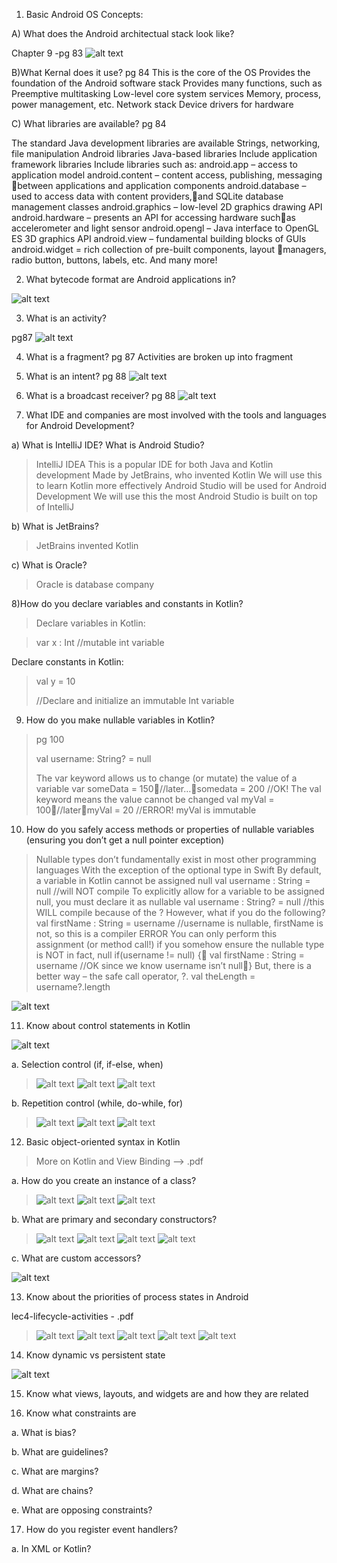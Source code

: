 1) Basic Android OS Concepts:


A) What does the Android architectual stack look like?

Chapter 9 -pg 83
![alt text](image.png)


B)What Kernal does it use?
pg 84
This is the core of the OS
Provides the foundation of the Android software stack
Provides many functions, such as
Preemptive multitasking
Low-level core system services
Memory, process, power management, etc.
Network stack
Device drivers for hardware


C) What libraries are available?
pg 84

The standard Java development libraries are available
Strings, networking, file manipulation
Android libraries
Java-based libraries
Include application framework libraries
Include libraries such as:
android.app – access to application model
android.content – content access, publishing, messaging between applications and application components
android.database – used to access data with content providers,and SQLite database management classes
android.graphics – low-level 2D graphics drawing API
android.hardware – presents an API for accessing hardware suchas accelerometer and light sensor
android.opengl – Java interface to OpenGL ES 3D graphics API
android.view – fundamental building blocks of GUIs
android.widget = rich collection of pre-built components, layout managers, radio button, buttons, labels, etc.
And many more!

2) What bytecode format are Android applications in?

![alt text](image-1.png)

3) What is an activity?

pg87
![alt text](image-2.png)

4) What is a fragment?
pg 87
Activities are broken up into fragment


5) What is an intent?
  pg 88 
![alt text](image-3.png)

6) What is a broadcast receiver?
pg 88
![alt text](image-4.png)

7) What IDE and companies are most involved with the tools and languages for Android Development?

a) What is IntelliJ IDE? What is Android Studio?

  > IntelliJ IDEA
   This is a popular IDE for both Java and Kotlin development
   Made by JetBrains, who invented Kotlin
   We will use this to learn Kotlin more effectively
   Android Studio will be used for Android Development
   We will use this the most
   Android Studio is built on top of IntelliJ
   

b) What is JetBrains?

  >  JetBrains invented Kotlin

c) What is Oracle?
    
  >  Oracle is database company

8)How do you declare variables and constants in Kotlin?

>Declare variables in Kotlin:

>var x : Int     //mutable int variable

Declare constants in Kotlin:

 >val y = 10 
 >
 > //Declare and initialize an immutable Int variable


9) How do you make nullable variables in Kotlin?

> pg 100
> 
> val username: String? = null
>
> The var keyword allows us to change (or mutate) the value of a variable
var someData = 150//later…somedata = 200   //OK!
The val keyword means the value cannot be changed
val myVal = 100//latermyVal = 20   //ERROR!  myVal is immutable


10) How do you safely access methods or properties of nullable variables (ensuring you don’t get a 
null pointer exception) 
 
 >Nullable types don’t fundamentally exist in most other programming languages
 With the exception of the optional type in Swift
 By default, a variable in Kotlin cannot be assigned null
 val username : String = null     //will NOT compile
 To explicitly allow for a variable to be assigned null, you must declare it as nullable
 val username : String? = null    //this WILL compile because of the ?
 However, what if you do the following?
 val firstName : String = username    //username is nullable, firstName is not, so this is a compiler ERROR
 You can only perform this assignment (or method call!) if you somehow ensure the nullable type is NOT in fact, null
 if(username != null) {   val firstName : String = username    //OK since we know username isn’t null}
 But, there is a better way – the safe call operator, ?.
 val theLength = username?.length 
 
![alt text](image-5.png)

11)  Know about control statements in Kotlin 
  
  ![alt text](image-6.png)
  
a. Selection control (if, if-else, when) 

>![alt text](image-7.png)
![alt text](image-8.png)
![alt text](image-9.png)

b. Repetition control (while, do-while, for) 
 
 >![alt text](image-10.png)
 ![alt text](image-11.png)
![alt text](image-12.png)
12)    Basic object-oriented syntax in Kotlin 

 >More on Kotlin
and View
Binding --> .pdf 

a. How do you create an instance of a class? 

>![alt text](image-13.png)
![alt text](image-14.png)
![alt text](image-15.png)

b. What are primary and secondary constructors? 

>![alt text](image-16.png)
![alt text](image-17.png)
![alt text](image-18.png)
![alt text](image-19.png)

c. What are custom accessors? 

![alt text](image-20.png)
 
13) Know about the priorities of process states in Android 
 
lec4-lifecycle-activities - .pdf
>![alt text](image-21.png)
![alt text](image-22.png)
![alt text](image-23.png)
![alt text](image-24.png)
![alt text](image-25.png)

14) Know dynamic vs persistent state 
 
![alt text](image-26.png)


15) Know what views, layouts, and widgets are and how they are related 

>
 
16) Know what constraints are 
    
a. What is bias? 

b. What are guidelines? 

c. What are margins? 

d. What are chains? 

e. What are opposing constraints? 
 
17)  How do you register event handlers? 
  
a. In XML or Kotlin? 
 
